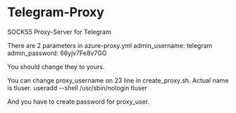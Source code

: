 # Telegram-Proxy
SOCKS5 Proxy-Server for Telegram

There are 2 parameters in azure-proxy.yml
    admin_username: telegram
    admin_password: 66yjv7Fe8v7GG

You should change they to yours.

You can change proxy_username on 23 line in create_proxy.sh. Actual name is tluser. 
    useradd --shell /usr/sbin/nologin tluser

And you have to create password for proxy_user.